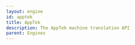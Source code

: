 ```yaml
---
layout: engine
id: apptek
title: AppTek
description: The AppTek machine translation API
parent: Engines
---
```

